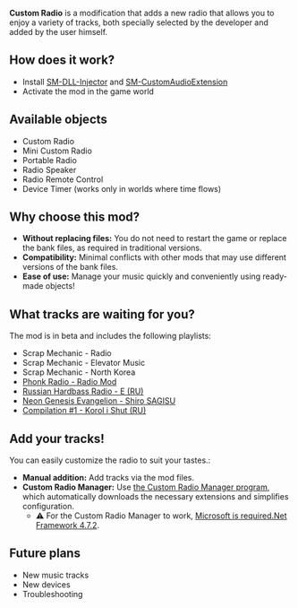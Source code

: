**Custom Radio** is a modification that adds a new radio that allows you to enjoy a variety of tracks, both specially selected by the developer and added by the user himself.

## How does it work?
* Install [SM-DLL-Injector](https://github.com/QuestionableM/SM-DLL-Injector/releases/) and [SM-CustomAudioExtension](https://github.com/QuestionableM/SM-CustomAudioExtension/releases/)
* Activate the mod in the game world

## Available objects
* Custom Radio
* Mini Custom Radio
* Portable Radio
* Radio Speaker
* Radio Remote Control
* Device Timer (works only in worlds where time flows)

## Why choose this mod?
* **Without replacing files:** You do not need to restart the game or replace the bank files, as required in traditional versions.
* **Compatibility:** Minimal conflicts with other mods that may use different versions of the bank files.
* **Ease of use:** Manage your music quickly and conveniently using ready-made objects!

## What tracks are waiting for you?
The mod is in beta and includes the following playlists:
* Scrap Mechanic - Radio
* Scrap Mechanic - Elevator Music
* Scrap Mechanic - North Korea
* [Phonk Radio - Radio Mod](https://en.wikipedia.org/wiki/Phonk)
* [Russian Hardbass Radio - E (RU)](https://steamcommunity.com/sharedfiles/filedetails/?id=2476541477)
* [Neon Genesis Evangelion - Shiro SAGISU](https://en.wikipedia.org/wiki/Neon_Genesis_Evangelion)
* [Compilation #1 - Korol i Shut (RU)](https://en.wikipedia.org/wiki/Korol_i_Shut)

## Add your tracks!
You can easily customize the radio to suit your tastes.:
* **Manual addition:** Add tracks via the mod files.
* **Custom Radio Manager:** Use [the Custom Radio Manager program](https://drive.google.com/file/d/1ndqaF3vAaxhKE7nunuXn1MYdKF-Y13Tn/view), which automatically downloads the necessary extensions and simplifies configuration.
  * ⚠ For the Custom Radio Manager to work, [Microsoft is required.Net Framework 4.7.2](https://dotnet.microsoft.com/ru-ru/download/dotnet-framework/net472).

## Future plans
* New music tracks
* New devices
* Troubleshooting
